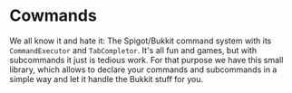 # Cowmands

We all know it and hate it: The Spigot/Bukkit command system with its `CommandExecutor` and `TabCompletor`. It's all fun and games, but with subcommands it just is tedious work.
For that purpose we have this small library, which allows to declare your commands and subcommands in a simple way and let it handle the Bukkit stuff for you.

